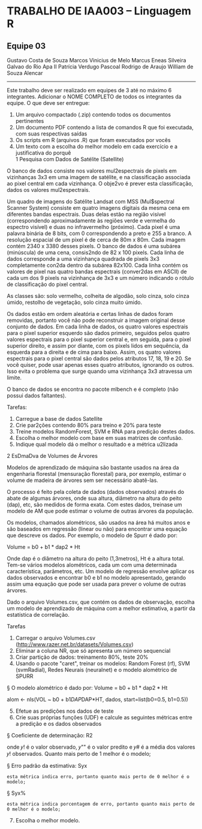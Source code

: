 # TRABALHO DE IAA003 – Linguagem R 

## Equipe 03
Gustavo Costa de Souza
Marcos Vinicius de Melo
Marcus Eneas Silveira Galvao do Rio Apa II
Patrícia Verdugo Pascoal
Rodrigo de Araujo
William de Souza Alencar

---
 
Este trabalho deve ser realizado em equipes de 3 até no máximo 6 integrantes. 
Adicionar o NOME COMPLETO de todos os integrantes da equipe. 
O que deve ser entregue: 
1.	Um arquivo compactado (.zip) contendo todos os documentos pertinentes 
2.	Um documento PDF contendo a lista de comandos R que foi executada, com suas respectivas saídas 
3.	Os scripts em R (arquivos .R) que foram executados por vocês 
4.	Um texto com a escolha do melhor modelo em cada exercício e a justificativa do porquê  
1	Pesquisa com Dados de Satélite (Satellite) 
 
O banco de dados consiste nos valores mul2espectrais de pixels em vizinhanças 3x3 em uma imagem de satélite, e na classificação associada ao pixel central em cada vizinhança. O obje2vo é prever esta classificação, dados os valores mul2espectrais. 
 
Um quadro de imagens do Satélite Landsat com MSS (Mul$spectral Scanner System) consiste em quatro imagens digitais da mesma cena em diferentes bandas espectrais. Duas delas estão na região visível (correspondendo aproximadamente às regiões verde e vermelha do espectro visível) e duas no infravermelho (próximo). Cada pixel é uma palavra binária de 8 bits, com 0 correspondendo a preto e 255 a branco. A resolução espacial de um pixel é de cerca de 80m x 80m. Cada imagem contém 2340 x 3380 desses pixels. O banco de dados é uma subárea (minúscula) de uma cena, consis2ndo de 82 x 100 pixels. Cada linha de dados corresponde a uma vizinhança quadrada de pixels 3x3 completamente con2da dentro da subárea 82x100. Cada linha contém os valores de pixel nas quatro bandas espectrais (conver2das em ASCII) de cada um dos 9 pixels na vizinhança de 3x3 e um número indicando o rótulo de classificação do pixel central. 
 
As classes são: solo vermelho, colheita de algodão, solo cinza, solo cinza úmido, restolho de vegetação, solo cinza muito úmido. 
 
Os dados estão em ordem aleatória e certas linhas de dados foram removidas, portanto você não pode reconstruir a imagem original desse conjunto de dados. Em cada linha de dados, os quatro valores espectrais para o pixel superior esquerdo são dados primeiro, seguidos pelos quatro valores espectrais para o pixel superior central e, em seguida, para o pixel superior direito, e assim por diante, com os pixels lidos em sequência, da esquerda para a direita e de cima para baixo. Assim, os quatro valores espectrais para o pixel central são dados pelos atributos 17, 18, 19 e 20. Se você quiser, pode usar apenas esses quatro atributos, ignorando os outros. Isso evita o problema que surge quando uma vizinhança 3x3 atravessa um limite. 
 
O banco de dados se encontra no pacote mlbench e é completo (não possui dados faltantes). 
 
Tarefas: 
1.	Carregue a base de dados Satellite 
2.	Crie par2ções contendo 80% para treino e 20% para teste 
3.	Treine modelos RandomForest, SVM e RNA para predição destes dados.  
4.	Escolha o melhor modelo com base em suas matrizes de confusão.  
5.	Indique qual modelo dá o melhor o resultado e a métrica u2lizada 
 
 
 
2	EsDmaDva de Volumes de Árvores 
 
Modelos de aprendizado de máquina são bastante usados na área da engenharia florestal (mensuração florestal) para, por exemplo, estimar o volume de madeira de árvores sem ser necessário abatê-las. 
 
O processo é feito pela coleta de dados (dados observados) através do abate de algumas árvores, onde sua altura, diâmetro na altura do peito (dap), etc, são medidos de forma exata. Com estes dados, treinase um modelo de AM que pode estimar o volume de outras árvores da população. 
 
Os modelos, chamados alométricos, são usados na área há muitos anos e são baseados em regressão (linear ou não) para encontrar uma equação que descreve os dados. Por exemplo, o modelo de Spurr é dado por: 
 
Volume = b0 + b1 * dap2 * Ht 
 
Onde dap é o diâmetro na altura do peito (1,3metros), Ht é a altura total. Tem-se vários modelos alométricos, cada um com uma determinada característica, parâmetros, etc. Um modelo de regressão envolve aplicar os dados observados e encontrar b0 e b1 no modelo apresentado, gerando assim uma equação que pode ser usada para prever o volume de outras árvores. 
 
Dado o arquivo Volumes.csv, que contém os dados de observação, escolha um modelo de aprendizado de máquina com a melhor estimativa, a partir da estatística de correlação. 
 
Tarefas 
1.	Carregar o arquivo Volumes.csv (http://www.razer.net.br/datasets/Volumes.csv) 
2.	Eliminar a coluna NR, que só apresenta um número sequencial 
3.	Criar partição de dados: treinamento 80%, teste 20% 
4.	Usando o pacote "caret", treinar os modelos: Random Forest (rf), SVM (svmRadial), Redes 
Neurais (neuralnet) e o modelo alométrico de SPURR 
 
§	O modelo alométrico é dado por: Volume = b0 + b1 * dap2 * Ht 
 
alom <- nls(VOL ~ b0 + b1*DAP*DAP*HT, dados, 
start=list(b0=0.5, b1=0.5)) 
 
5.	Efetue as predições nos dados de teste 
6.	Crie suas próprias funções (UDF) e calcule as seguintes métricas entre a predição e os dados observados 
 
§	Coeficiente de determinação: R2 
 
  
 
  onde 𝑦! é o valor observado, 𝑦"" é o valor predito e 𝑦# é a média dos valores 𝑦! observados. Quanto mais perto de 1 melhor é o modelo; 
 	 
 
§	Erro padrão da estimativa: Syx 
 
  
 	esta métrica indica erro, portanto quanto mais perto de 0 melhor é o modelo; 
 
§	Syx% 
 
  
 
 	esta métrica indica porcentagem de erro, portanto quanto mais perto de 0 melhor é o modelo; 
 
 
7.	Escolha o melhor modelo. 
